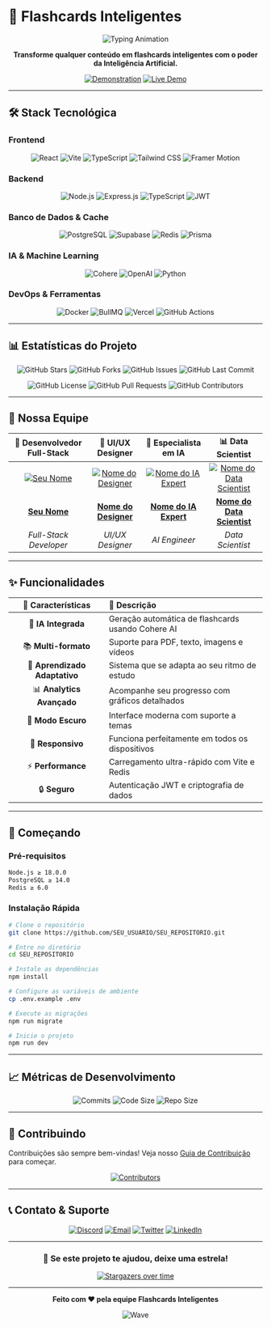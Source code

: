 # 🧠 Flashcards Inteligentes
<div align="center">

![Typing Animation](https://readme-typing-svg.herokuapp.com?font=Fira+Code&size=32&duration=2800&pause=2000&color=61DBFB&center=true&vCenter=true&width=600&lines=Estude+menos%2C+aprenda+mais!;Flashcards+com+Intelig%C3%AAncia+Artificial;Transforme+conte%C3%BAdo+em+conhecimento)

**Transforme qualquer conteúdo em flashcards inteligentes com o poder da Inteligência Artificial.**

[![Demonstration](https://img.shields.io/badge/🎬_Demonstração-FF0000?style=for-the-badge&logo=youtube&logoColor=white)](https://youtube.com/seu-video)
[![Live Demo](https://img.shields.io/badge/🚀_Demo_Ao_Vivo-4CAF50?style=for-the-badge&logo=vercel&logoColor=white)](https://seu-projeto.vercel.app)

</div>

---

## 🛠️ Stack Tecnológica

### **Frontend**
<div align="center">

![React](https://img.shields.io/badge/React-61DBFB?style=for-the-badge&logo=react&logoColor=white)
![Vite](https://img.shields.io/badge/Vite-646CFF?style=for-the-badge&logo=vite&logoColor=white)
![TypeScript](https://img.shields.io/badge/TypeScript-3178C6?style=for-the-badge&logo=typescript&logoColor=white)
![Tailwind CSS](https://img.shields.io/badge/Tailwind_CSS-38B2AC?style=for-the-badge&logo=tailwind-css&logoColor=white)
![Framer Motion](https://img.shields.io/badge/Framer_Motion-0055FF?style=for-the-badge&logo=framer&logoColor=white)

</div>

### **Backend**
<div align="center">

![Node.js](https://img.shields.io/badge/Node.js-339933?style=for-the-badge&logo=node.js&logoColor=white)
![Express.js](https://img.shields.io/badge/Express.js-000000?style=for-the-badge&logo=express&logoColor=white)
![TypeScript](https://img.shields.io/badge/TypeScript-3178C6?style=for-the-badge&logo=typescript&logoColor=white)
![JWT](https://img.shields.io/badge/JWT-000000?style=for-the-badge&logo=jsonwebtokens&logoColor=white)

</div>

### **Banco de Dados & Cache**
<div align="center">

![PostgreSQL](https://img.shields.io/badge/PostgreSQL-336791?style=for-the-badge&logo=postgresql&logoColor=white)
![Supabase](https://img.shields.io/badge/Supabase-3ECF8E?style=for-the-badge&logo=supabase&logoColor=white)
![Redis](https://img.shields.io/badge/Redis-DC382D?style=for-the-badge&logo=redis&logoColor=white)
![Prisma](https://img.shields.io/badge/Prisma-2D3748?style=for-the-badge&logo=prisma&logoColor=white)

</div>

### **IA & Machine Learning**
<div align="center">

![Cohere](https://img.shields.io/badge/Cohere-A435F0?style=for-the-badge&logo=cohere&logoColor=white)
![OpenAI](https://img.shields.io/badge/OpenAI-412991?style=for-the-badge&logo=openai&logoColor=white)
![Python](https://img.shields.io/badge/Python-3776AB?style=for-the-badge&logo=python&logoColor=white)

</div>

### **DevOps & Ferramentas**
<div align="center">

![Docker](https://img.shields.io/badge/Docker-2496ED?style=for-the-badge&logo=docker&logoColor=white)
![BullMQ](https://img.shields.io/badge/BullMQ-FF0000?style=for-the-badge&logo=nodedotjs&logoColor=white)
![Vercel](https://img.shields.io/badge/Vercel-000000?style=for-the-badge&logo=vercel&logoColor=white)
![GitHub Actions](https://img.shields.io/badge/GitHub_Actions-2088FF?style=for-the-badge&logo=github-actions&logoColor=white)

</div>

---

## 📊 Estatísticas do Projeto

<div align="center">

![GitHub Stars](https://img.shields.io/github/stars/SEU_USUARIO/SEU_REPOSITORIO?style=for-the-badge&logo=github&color=yellow)
![GitHub Forks](https://img.shields.io/github/forks/SEU_USUARIO/SEU_REPOSITORIO?style=for-the-badge&logo=github&color=blue)
![GitHub Issues](https://img.shields.io/github/issues/SEU_USUARIO/SEU_REPOSITORIO?style=for-the-badge&logo=github&color=red)
![GitHub Last Commit](https://img.shields.io/github/last-commit/SEU_USUARIO/SEU_REPOSITORIO?style=for-the-badge&logo=git&color=green)

![GitHub License](https://img.shields.io/github/license/SEU_USUARIO/SEU_REPOSITORIO?style=for-the-badge&logo=open-source-initiative&color=orange)
![GitHub Pull Requests](https://img.shields.io/github/issues-pr/SEU_USUARIO/SEU_REPOSITORIO?style=for-the-badge&logo=github&color=purple)
![GitHub Contributors](https://img.shields.io/github/contributors/SEU_USUARIO/SEU_REPOSITORIO?style=for-the-badge&logo=github&color=brightgreen)

</div>

---

## 👥 Nossa Equipe

<div align="center">

| **🚀 Desenvolvedor Full-Stack** | **🎨 UI/UX Designer** | **🤖 Especialista em IA** | **📊 Data Scientist** |
|:---:|:---:|:---:|:---:|
| [![Seu Nome](https://github.com/SEU_USUARIO.png?size=100)](https://github.com/SEU_USUARIO) | [![Nome do Designer](https://github.com/USUARIO_DESIGNER.png?size=100)](https://github.com/USUARIO_DESIGNER) | [![Nome do IA Expert](https://github.com/USUARIO_IA.png?size=100)](https://github.com/USUARIO_IA) | [![Nome do Data Scientist](https://github.com/USUARIO_DATA.png?size=100)](https://github.com/USUARIO_DATA) |
| **[Seu Nome](https://github.com/SEU_USUARIO)** | **[Nome do Designer](https://github.com/USUARIO_DESIGNER)** | **[Nome do IA Expert](https://github.com/USUARIO_IA)** | **[Nome do Data Scientist](https://github.com/USUARIO_DATA)** |
| *Full-Stack Developer* | *UI/UX Designer* | *AI Engineer* | *Data Scientist* |

</div>

---

## ✨ Funcionalidades

<div align="center">

| 🎯 **Características** | 📝 **Descrição** |
|:---:|:---|
| 🤖 **IA Integrada** | Geração automática de flashcards usando Cohere AI |
| 📚 **Multi-formato** | Suporte para PDF, texto, imagens e vídeos |
| 🧠 **Aprendizado Adaptativo** | Sistema que se adapta ao seu ritmo de estudo |
| 📊 **Analytics Avançado** | Acompanhe seu progresso com gráficos detalhados |
| 🌙 **Modo Escuro** | Interface moderna com suporte a temas |
| 📱 **Responsivo** | Funciona perfeitamente em todos os dispositivos |
| ⚡ **Performance** | Carregamento ultra-rápido com Vite e Redis |
| 🔒 **Seguro** | Autenticação JWT e criptografia de dados |

</div>

---

## 🚀 Começando

### Pré-requisitos

```bash
Node.js ≥ 18.0.0
PostgreSQL ≥ 14.0
Redis ≥ 6.0
```

### Instalação Rápida

```bash
# Clone o repositório
git clone https://github.com/SEU_USUARIO/SEU_REPOSITORIO.git

# Entre no diretório
cd SEU_REPOSITORIO

# Instale as dependências
npm install

# Configure as variáveis de ambiente
cp .env.example .env

# Execute as migrações
npm run migrate

# Inicie o projeto
npm run dev
```

---

## 📈 Métricas de Desenvolvimento

<div align="center">

![Commits](https://img.shields.io/github/commit-activity/m/SEU_USUARIO/SEU_REPOSITORIO?style=for-the-badge&logo=git&color=brightgreen)
![Code Size](https://img.shields.io/github/languages/code-size/SEU_USUARIO/SEU_REPOSITORIO?style=for-the-badge&logo=github&color=blue)
![Repo Size](https://img.shields.io/github/repo-size/SEU_USUARIO/SEU_REPOSITORIO?style=for-the-badge&logo=github&color=orange)

</div>

---

## 🤝 Contribuindo

Contribuições são sempre bem-vindas! Veja nosso [Guia de Contribuição](CONTRIBUTING.md) para começar.

<div align="center">

[![Contributors](https://contrib.rocks/image?repo=SEU_USUARIO/SEU_REPOSITORIO)](https://github.com/SEU_USUARIO/SEU_REPOSITORIO/graphs/contributors)

</div>

---

## 📞 Contato & Suporte

<div align="center">

[![Discord](https://img.shields.io/badge/Discord-7289DA?style=for-the-badge&logo=discord&logoColor=white)](https://discord.gg/SEU_DISCORD)
[![Email](https://img.shields.io/badge/Email-D14836?style=for-the-badge&logo=gmail&logoColor=white)](mailto:contato@seuprojeto.com)
[![Twitter](https://img.shields.io/badge/Twitter-1DA1F2?style=for-the-badge&logo=twitter&logoColor=white)](https://twitter.com/SEU_TWITTER)
[![LinkedIn](https://img.shields.io/badge/LinkedIn-0077B5?style=for-the-badge&logo=linkedin&logoColor=white)](https://linkedin.com/in/SEU_LINKEDIN)

</div>

---

<div align="center">

### 🌟 Se este projeto te ajudou, deixe uma estrela!

[![Stargazers over time](https://starchart.cc/SEU_USUARIO/SEU_REPOSITORIO.svg)](https://starchart.cc/SEU_USUARIO/SEU_REPOSITORIO)

---

**Feito com ❤️ pela equipe Flashcards Inteligentes**

![Wave](https://raw.githubusercontent.com/mayhemantt/mayhemantt/Update/svg/Bottom.svg)

</div>